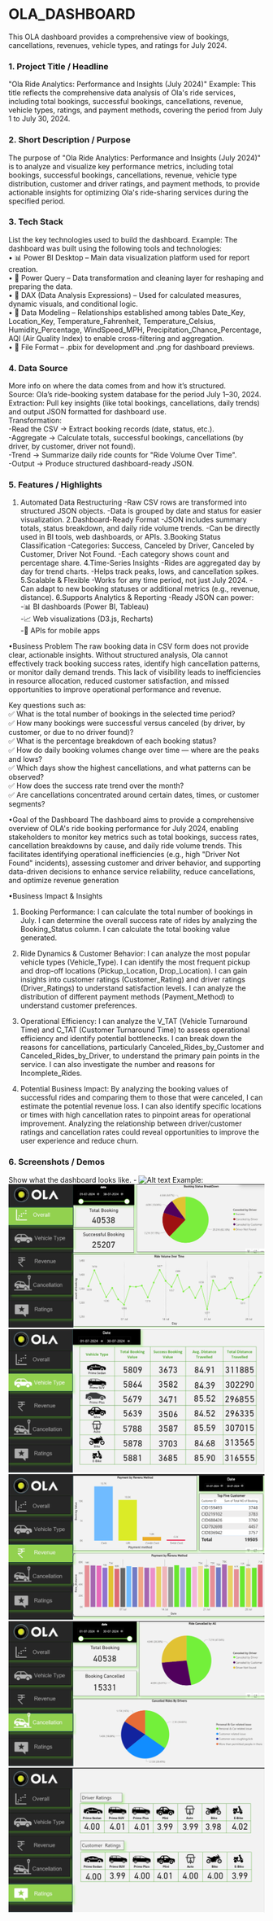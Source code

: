 # OLA_DASHBOARD
This OLA dashboard provides a comprehensive view of bookings, cancellations, revenues, vehicle types, and ratings for July 2024.
### 1.	Project Title / Headline
"Ola Ride Analytics: Performance and Insights (July 2024)"
Example: 
This title reflects the comprehensive data analysis of Ola's ride services, including total bookings, successful bookings, cancellations, revenue, vehicle types, ratings, and payment methods, covering the period from July 1 to July 30, 2024. 

### 2.	Short Description / Purpose
The purpose of "Ola Ride Analytics: Performance and Insights (July 2024)" is to analyze and visualize key performance metrics, including total bookings, successful bookings, cancellations, revenue, vehicle type distribution, customer and driver ratings, and payment methods, to provide actionable insights for optimizing Ola's ride-sharing services during the specified period. 

### 3.	Tech Stack
List the key technologies used to build the dashboard.
Example:
The dashboard was built using the following tools and technologies:<br>
•	📊 Power BI Desktop – Main data visualization platform used for report creation.<br>
•	📂 Power Query – Data transformation and cleaning layer for reshaping and preparing the data.<br>
•	🧠 DAX (Data Analysis Expressions) – Used for calculated measures, dynamic visuals, and conditional logic.<br>
•	📝 Data Modeling – Relationships established among tables  Date_Key, Location_Key, Temperature_Fahrenheit, Temperature_Celsius, Humidity_Percentage, WindSpeed_MPH, Precipitation_Chance_Percentage, AQI (Air Quality Index) to enable cross-filtering and aggregation.<br>
•	📁 File Format – .pbix for development and .png for dashboard previews.

### 4.	Data Source<br>
More info on where the data comes from and how it’s structured.<br>
Source: Ola’s ride-booking system database for the period July 1–30, 2024.<br>
Extraction: Pull key insights (like total bookings, cancellations, daily trends) and output JSON formatted for dashboard use.<br>
Transformation:  <br>
-Read the CSV → Extract booking records (date, status, etc.).<br>
-Aggregate → Calculate totals, successful bookings, cancellations (by driver, by customer, driver not found).<br>
-Trend → Summarize daily ride counts for "Ride Volume Over Time".<br>
-Output → Produce structured dashboard-ready JSON.<br>

### 5.	Features / Highlights
1. Automated Data Restructuring
-Raw CSV rows are transformed into structured JSON objects.
-Data is grouped by date and status for easier visualization.
2.Dashboard-Ready Format
-JSON includes summary totals, status breakdown, and daily ride volume trends.
-Can be directly used in BI tools, web dashboards, or APIs.
3.Booking Status Classification
-Categories: Success, Canceled by Driver, Canceled by Customer, Driver Not Found.
-Each category shows count and percentage share.
4.Time-Series Insights
-Rides are aggregated day by day for trend charts.
-Helps track peaks, lows, and cancellation spikes.
5.Scalable & Flexible
-Works for any time period, not just July 2024.
-Can adapt to new booking statuses or additional metrics (e.g., revenue, distance).
6.Supports Analytics & Reporting
-Ready JSON can power:<br>
-📊 BI dashboards (Power BI, Tableau)<br>
-📈 Web visualizations (D3.js, Recharts)<br>
-📂 APIs for mobile apps<br>
 
•Business Problem
The raw booking data in CSV form does not provide clear, actionable insights. Without structured analysis, Ola cannot effectively track booking success rates, identify high cancellation patterns, or monitor daily demand trends. This lack of visibility leads to inefficiencies in resource allocation, reduced customer satisfaction, and missed opportunities to improve operational performance and revenue.

Key questions such as:<br>
✅ What is the total number of bookings in the selected time period?<br>
✅ How many bookings were successful versus canceled (by driver, by customer, or due to no driver found)?<br>
✅ What is the percentage breakdown of each booking status?<br>
✅ How do daily booking volumes change over time — where are the peaks and lows?<br>
✅ Which days show the highest cancellations, and what patterns can be observed?<br>
✅ How does the success rate trend over the month?<br>
✅ Are cancellations concentrated around certain dates, times, or customer segments?<br>

•Goal of the Dashboard
The dashboard aims to provide a comprehensive overview of OLA's ride booking performance for July 2024, enabling stakeholders to monitor key metrics such as total bookings, success rates, cancellation breakdowns by cause, and daily ride volume trends. This facilitates identifying operational inefficiencies (e.g., high "Driver Not Found" incidents), assessing customer and driver behavior, and supporting data-driven decisions to enhance service reliability, reduce cancellations, and optimize revenue generation

•Business Impact & Insights
  1. Booking Performance:
I can calculate the total number of bookings in July.
I can determine the overall success rate of rides by analyzing the Booking_Status column.
I can calculate the total booking value generated.

2. Ride Dynamics & Customer Behavior:
I can analyze the most popular vehicle types (Vehicle_Type).
I can identify the most frequent pickup and drop-off locations (Pickup_Location, Drop_Location).
I can gain insights into customer ratings (Customer_Rating) and driver ratings (Driver_Ratings) to understand satisfaction levels.
I can analyze the distribution of different payment methods (Payment_Method) to understand customer preferences.

3. Operational Efficiency:
I can analyze the V_TAT (Vehicle Turnaround Time) and C_TAT (Customer Turnaround Time) to assess operational efficiency and identify potential bottlenecks.
I can break down the reasons for cancellations, particularly Canceled_Rides_by_Customer and Canceled_Rides_by_Driver, to understand the primary pain points in the service.
I can also investigate the number and reasons for Incomplete_Rides.

4. Potential Business Impact:
By analyzing the booking values of successful rides and comparing them to those that were canceled, I can estimate the potential revenue loss.
I can also identify specific locations or times with high cancellation rates to pinpoint areas for operational improvement.
Analyzing the relationship between driver/customer ratings and cancellation rates could reveal opportunities to improve the user experience and reduce churn.

### 6.	Screenshots / Demos
Show what the dashboard looks like. - ![Alt text](https://github.com/PawanKumar7264/OLA_DASHBOARD/blob/main/ola.pbix)
Example: ![Dashboard Preview](https://github.com/PawanKumar7264/OLA_DASHBOARD/blob/main/Snapshort_%20dashboard%20.png)<br>
 ![Dashboard Preview](https://github.com/PawanKumar7264/OLA_DASHBOARD/blob/main/snapshot_vechicle.png)<br>
 ![Dashboard Preview]( https://github.com/PawanKumar7264/OLA_DASHBOARD/blob/main/snapshot_revenu%20(2).png)<br>
 ![Dashboard Preview](https://github.com/PawanKumar7264/OLA_DASHBOARD/blob/main/cancelation_of_snapshot.png)<br>
 ![Dashboard Preview](https://github.com/PawanKumar7264/OLA_DASHBOARD/blob/main/snapshot_rating.png)<br>
